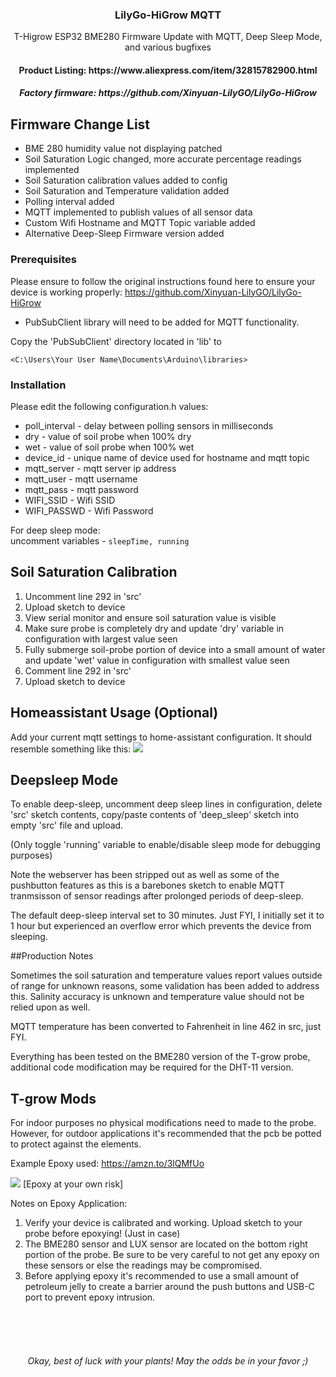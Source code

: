 



  <h3 align="center">LilyGo-HiGrow MQTT</h3><p align="center">


  <p align="center">
    T-Higrow ESP32 BME280 Firmware Update with MQTT, Deep Sleep Mode, and various bugfixes
<br />

<h4 align="center">Product Listing: https://www.aliexpress.com/item/32815782900.html </h4>

<h5 align="center">Factory firmware: https://github.com/Xinyuan-LilyGO/LilyGo-HiGrow </h5>


 </p>

<!-- Firmware Change List -->
## Firmware Change List

* BME 280 humidity value not displaying patched
* Soil Saturation Logic changed, more accurate percentage readings implemented
* Soil Saturation calibration values added to config
* Soil Saturation and Temperature validation added
* Polling interval added
* MQTT implemented to publish values of all sensor data
* Custom Wifi Hostname and MQTT Topic variable added
* Alternative Deep-Sleep Firmware version added


### Prerequisites

Please ensure to follow the original instructions found here to ensure your device is working properly:
https://github.com/Xinyuan-LilyGO/LilyGo-HiGrow


* PubSubClient library will need to be added for MQTT functionality.
  <br />

Copy the 'PubSubClient' directory located in 'lib' to 
```
<C:\Users\Your User Name\Documents\Arduino\libraries>
```

### Installation

Please edit the following configuration.h values:

* poll_interval - delay between polling sensors in milliseconds
* dry - value of soil probe when 100% dry 
* wet - value of soil probe when 100% wet
* device_id - unique name of device used for hostname and mqtt topic
* mqtt_server - mqtt server ip address
* mqtt_user - mqtt username
* mqtt_pass - mqtt password
* WIFI_SSID - Wifi SSID
* WIFI_PASSWD - Wifi Password

For deep sleep mode:
<br />
uncomment variables -
```sleepTime, running```

## Soil Saturation Calibration
1. Uncomment line 292 in 'src'
2. Upload sketch to device
3. View serial monitor and ensure soil saturation value is visible
4. Make sure probe is completely dry and update 'dry' variable in configuration with largest value seen
5. Fully submerge soil-probe portion of device into a small amount of water and update 'wet' value in configuration with smallest value seen
6. Comment line 292 in 'src'
7. Upload sketch to device

<!-- USAGE EXAMPLES -->
## Homeassistant Usage (Optional)

Add your current mqtt settings to home-assistant configuration. It should resemble something like this:
![](image/ha_example.PNG)

## Deepsleep Mode
To enable deep-sleep, uncomment deep sleep lines in configuration, delete 'src' sketch contents, copy/paste contents of 'deep_sleep' sketch into empty 'src' file and upload.
<br />

(Only toggle 'running' variable to enable/disable sleep mode for debugging purposes)

Note the webserver has been stripped out as well as some of the pushbutton features as this is a barebones sketch to enable MQTT
tranmsisson of sensor readings after prolonged periods of deep-sleep.

The default deep-sleep interval set to 30 minutes. Just FYI, I initially set it to 1 hour but experienced an overflow error which prevents the device from sleeping.

##Production Notes

Sometimes the soil saturation and temperature values report values outside of range for unknown reasons, some validation has been added to address this.
Salinity accuracy is unknown and temperature value should not be relied upon as well.

MQTT temperature has been converted to Fahrenheit in line 462 in src, just FYI.

Everything has been tested on the BME280 version of the T-grow probe, additional code modification may be required for the DHT-11 version.

## T-grow Mods
For indoor purposes no physical modifications need to made to the probe. 
<br />
However, for outdoor applications it's recommended that the pcb be potted to protect against the elements.

Example Epoxy used: https://amzn.to/3lQMfUo

![](image/potted_final.png)
[Epoxy at your own risk]

Notes on Epoxy Application: 

1. Verify your device is calibrated and working. Upload sketch to your probe before epoxying! (Just in case)
2. The BME280 sensor and LUX sensor are located on the bottom right portion of the probe. Be sure to be very careful to not get any epoxy on these sensors or else the readings may be compromised.
3. Before applying epoxy it's recommended to use a small amount of petroleum jelly to create a barrier around the push buttons and USB-C port to prevent epoxy intrusion.

<br />
<br />
<br />
<h6 align="center">Okay, best of luck with your plants! May the odds be in your favor ;)</h6>

